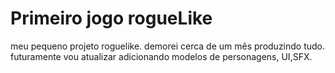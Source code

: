 # Primeiro jogo rogueLike 

meu pequeno projeto roguelike.
demorei cerca de um mês produzindo tudo.
futuramente vou atualizar adicionando modelos de personagens, UI,SFX.


